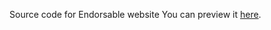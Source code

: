 Source code for Endorsable website
You can preview it [here](https://endorsable.herokuapp.com/).
<!-- IDEAS:
contract is:
"reputation"
you start with a small amount
it increases slowly over time (perhaps proportional to your overall skill levels)
	no cap, but still scarce
you have to "spend" some to give someone else an endorsement
but endorsements from others increases your reputation so you can give more endorsements

if reputation were true value (e.g. monetary) that would mean you have incentive to give

however, if you spend reputation and the endorsement is rejected, it disappears as a wasted effort
(and as a waste of reputation == value), so incentive not to give bad endorsements

endorsements are public and trusted, so peoeple can use them to find trusted and endorsed skilled workers, is this enough value to "pay" into the system to begin with?

IVO - initial value offering

you're getting a higher "reputation" for less money up front, idea is that the value of reputation goes up (or the value stays constant or tied to something else, but your quantity goes up over time. users must have "Skin in the game" from the get go

we get a small cut of each transactional exchange of reputation, and then companies can pay for our expertise in filtering the blockchain of people's skills.

your name, or some other non-contact but personally identifiable piece of information must be tied to the contract? or.... you have control to tell a private party who you are/how to get in contact with you, and you are the gatekeeper for asking your endorsers whether they want to reveal their identity too. perhaps there is a reputation boost for this action?

problems:
people are going to do more stupid shit right out of the gate, how do we de-incentivize this?
how do we increase value over time
	"Cash out" your reputation literally for Ether
	Pay to play

reputation and skill quantity (the metric of how much skill you have total, not what types perhaps a hash of the skills you have or something? salting?)
is managed in the public blockchain for this app, and users build private blockchains between each other, or in smaller groups (or look in to that Raiden thing?) and they can release that data to interested parties?


the public blockchain need not show "too much" about our system, only how the duality of reputation and skill feed on each other, e.g. Alan's idea of dual tokens where reputation is the value store and competency (skill level) is the value creator. Productivity, not competency builds reputation. Productivity x Compentency = Value obtained ==> reputation is a collective measurement of value

The private blockchains being built have value towards end-user customers who want to review a user's experiences

Client code (the dapp) need not have open source code, or at least the game system/data processing remain core IP... Maybe clients communicate to us their findings (mining private data?), and we process that on our server into the public blockchain for all to see.

Customers pay us a fee to convert endorsements into skill points through our contract, that's how we make money. The more people use it, the more we make

The safest way to store the interactions would be to have the receiver of the endorsement store the value. The sender must sign off on it as a last step when it is committed.
-->
